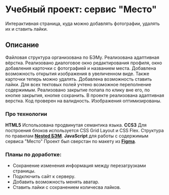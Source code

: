 # Учебный проект: сервис "Место"
Интерактивная страница, куда можно добавлять фотографии, удалять их и ставить лайки.

<!-- GitHub Pages :point_right: https://aleksdsgn.github.io/mesto/ -->

## Описание
Файловая структура организована по БЭМу. Реализована адаптивная вёрстка. Реализовано диалоговое окно редактирования профиля, окно добавления карточки с фотографией и названием места. Добавлена возможность открытия изображения в увеличенном виде. Также карточки теперь можно удалять. Добавлена возможность ставить лайки. Для всех тектовых полей учтено возможное переполнение содержимым. Реализовано закрытие попапа по клику вне его, по кнопке закрытия, кнопке сохранить. В проекте реализована адаптивная верстка. Код проверен на валидность. Изображения оптимизированы.

### Про технологии

**HTML5** Использована продвинутая семантика языка.
**СCS3** Для построения блоков используется CSS Grid Layout и CSS Flex.
Структура по правилам **[Nested БЭМ](https://ru.bem.info/methodology/filestructure/#nested)**.
**JavaScript** для работы с содержимым сервиса "Место"
Проект был сверстан по макету из [**Figma**](https://www.figma.com/file/2cn9N9jSkmxD84oJik7xL7/JavaScript.-Sprint-4?node-id=0%3A1).


### Планы по доработке:

* Сохранение изменения информация между перезагрузками страницы.
* Подключить сайт к серверу.
* Добавить возможность менять аватар.
* Ставить лайки с сохранением количесва лайков.
